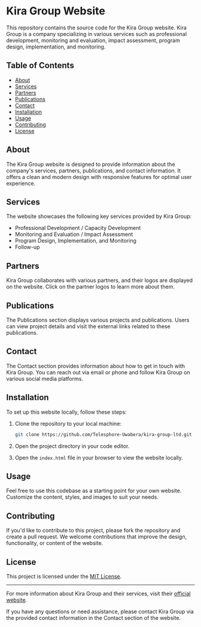 # Kira Group Website

This repository contains the source code for the Kira Group website. Kira Group is a company specializing in various services such as professional development, monitoring and evaluation, impact assessment, program design, implementation, and monitoring.

## Table of Contents

- [About](#about)
- [Services](#services)
- [Partners](#partners)
- [Publications](#publications)
- [Contact](#contact)
- [Installation](#installation)
- [Usage](#usage)
- [Contributing](#contributing)
- [License](#license)

## About

The Kira Group website is designed to provide information about the company's services, partners, publications, and contact information. It offers a clean and modern design with responsive features for optimal user experience.

## Services

The website showcases the following key services provided by Kira Group:

- Professional Development / Capacity Development
- Monitoring and Evaluation / Impact Assessment
- Program Design, Implementation, and Monitoring
- Follow-up

## Partners

Kira Group collaborates with various partners, and their logos are displayed on the website. Click on the partner logos to learn more about them.

## Publications

The Publications section displays various projects and publications. Users can view project details and visit the external links related to these publications.

## Contact

The Contact section provides information about how to get in touch with Kira Group. You can reach out via email or phone and follow Kira Group on various social media platforms.

## Installation

To set up this website locally, follow these steps:

1. Clone the repository to your local machine:
   ```bash
   git clone https://github.com/Telesphore-Uwabera/kira-group-ltd.git
   ```

2. Open the project directory in your code editor.

3. Open the `index.html` file in your browser to view the website locally.

## Usage

Feel free to use this codebase as a starting point for your own website. Customize the content, styles, and images to suit your needs.

## Contributing

If you'd like to contribute to this project, please fork the repository and create a pull request. We welcome contributions that improve the design, functionality, or content of the website.

## License

This project is licensed under the [MIT License](LICENSE).

---

For more information about Kira Group and their services, visit their [official website](https://your-website-url.com).

If you have any questions or need assistance, please contact Kira Group via the provided contact information in the Contact section of the website.
